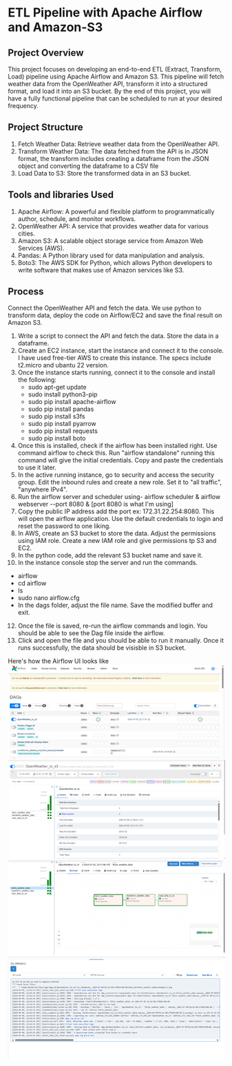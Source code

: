 # ETL Pipeline with Apache Airflow and Amazon-S3

## Project Overview
This project focuses on developing an end-to-end ETL (Extract, Transform, Load) pipeline using Apache Airflow and Amazon S3. This pipeline will fetch weather data from the OpenWeather API, transform it into a structured format, and load it into an S3 bucket. By the end of this project, you will have a fully functional pipeline that can be scheduled to run at your desired frequency.

## Project Structure
1. Fetch Weather Data: Retrieve weather data from the OpenWeather API.
2. Transform Weather Data: The data fetched from the API is in JSON format, the transform includes creating a dataframe from the JSON object and converting the dataframe to a CSV file
3. Load Data to S3: Store the transformed data in an S3 bucket.

## Tools and libraries Used
1. Apache Airflow: A powerful and flexible platform to programmatically author, schedule, and monitor workflows.
2. OpenWeather API: A service that provides weather data for various cities.
3. Amazon S3: A scalable object storage service from Amazon Web Services (AWS).
4. Pandas: A Python library used for data manipulation and analysis.
5. Boto3: The AWS SDK for Python, which allows Python developers to write software that makes use of Amazon services like S3.

## Process
Connect the OpenWeather API and fetch the data. We use python to transform data, deploy the code on Airflow/EC2 and save the final result on Amazon S3.
1. Write a script to connect the API and fetch the data. Store the data in a dataframe.
2. Create an EC2 instance, start the instance and connect it to the console. I have used free-tier AWS to create this instance. The specs include t2.micro and ubantu 22 version.
3. Once the instance starts running, connect it to the console and install the following:
   - sudo apt-get update
   - sudo install python3-pip
   - sudo pip install apache-airflow
   - sudo pip install pandas
   - sudo pip install s3fs
   - sudo pip install pyarrow
   - sudo pip install requests
   - sudo pip install boto
4. Once this is installed, check if the airflow has been installed right. Use command airflow to check this. Run "airflow standalone" running this command will give the initial credentials. Copy and paste the credentials to use it later.
5. In the active running instance, go to security and access the security group. Edit the inbound rules and create a new role. Set it to "all traffic", "anywhere IPv4".  
7. Run the airflow server and scheduler using- airflow scheduler & airflow webserver --port 8080 & [port 8080 is what I'm using]
8. Copy the public IP address add the port ex: 172.31.22.254:8080. This will open the airflow application. Use the default credentials to login and reset the password to one liking.
9. In AWS, create an S3 bucket to store the data. Adjust the permissions using IAM role. Create a new IAM role and give permissions tp S3 and EC2.
10. In the python code, add the relevant S3 bucket name and save it.
11. In the instance console stop the server and run the commands.
   - airflow
   - cd airflow
   - ls
   - sudo nano airflow.cfg
   - In the dags folder, adjust the file name. Save the modified buffer and exit.
12. Once the file is saved, re-run the airflow commands and login. You should be able to see the Dag file inside the airflow.
13. Click and open the file and you should be able to run it manually. Once it runs successfully, the data should be visisble in S3 bucket.

Here's how the Airflow UI looks like
![Airflow Interface-DAG](https://github.com/namratha997/ETL-Pipeline-with-Apache-Airflow-and-Amazon-S3/blob/main/Picture1.png)
![Airflow Project UI](https://github.com/namratha997/ETL-Pipeline-with-Apache-Airflow-and-Amazon-S3/blob/main/Picture2.png)
![Graph](https://github.com/namratha997/ETL-Pipeline-with-Apache-Airflow-and-Amazon-S3/blob/main/Picture3.png)
![logs](https://github.com/namratha997/ETL-Pipeline-with-Apache-Airflow-and-Amazon-S3/blob/main/Picture4.png)
   
